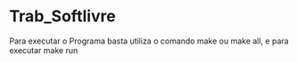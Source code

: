 # Trab_Softlivre

Para executar o Programa basta utiliza o comando make ou make all, e para executar make run
